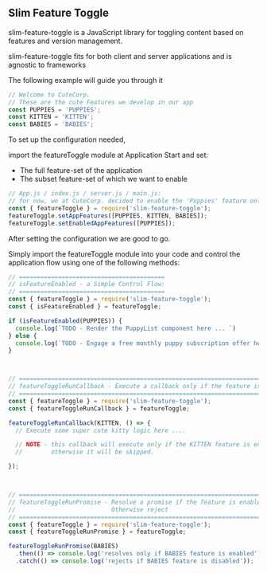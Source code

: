 ## Slim Feature Toggle

slim-feature-toggle is a JavaScript library for toggling content based on features and version management.

slim-feature-toggle fits for both client and server applications and is agnostic to frameworks 

The following example will guide you through it

```js
// Welcome to CuteCorp. 
// These are the cute Features we develop in our app
const PUPPIES = 'PUPPIES';
const KITTEN = 'KITTEN';
const BABIES = 'BABIES';
```

To set up the configuration needed, 

import the featureToggle module at Application Start and set:
* The full feature-set of the application
* The subset feature-set of which we want to enable

```js
// App.js / index.js / server.js / main.js:
// for now, we at CuteCorp. decided to enable the 'Puppies' feature only:
const { featureToggle } = require('slim-feature-toggle');
featureToggle.setAppFeatures([PUPPIES, KITTEN, BABIES]); 
featureToggle.setEnabledAppFeatures([PUPPIES]);
```

After setting the configuration we are good to go.

Simply import the featureToggle module into your code and control the application flow using one of the following methods:

```js
// =========================================
// isFeatureEnabled - a Simple Control Flow:
// =========================================
const { featureToggle } = require('slim-feature-toggle');
const { isFeatureEnabled } = featureToggle;

if (isFeatureEnabled(PUPPIES)) {
  console.log(`TODO - Render the PuppyList component here ... `)
} else {
  console.log(`TODO - Engage a free monthly puppy subscription offer here ...`);
}



// =============================================================================
// featureToggleRunCallback - Execute a callback only if the feature is enabled
// =============================================================================
const { featureToggle } = require('slim-feature-toggle');
const { featureToggleRunCallback } = featureToggle;

featureToggleRunCallback(KITTEN, () => {
  // Execute some super cute kitty logic here ....

  // NOTE - this callback will execute only if the KITTEN feature is enabled,
  //        otherwise it will be skipped.

});



// ======================================================================
// featureToggleRunPromise - Resolve a promise if the feature is enabled, 
//                           Otherwise reject
// ======================================================================
const { featureToggle } = require('slim-feature-toggle');
const { featureToggleRunPromise } = featureToggle;

featureToggleRunPromise(BABIES)
  .then(() => console.log('resolves only if BABIES feature is enabled'))
  .catch(() => console.log('rejects if BABIES feature is disabled'));

```